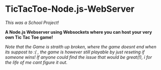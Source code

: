 # TicTacToe-Node.js-WebServer
*This was a School Project!*

**A Node.js Webserver using Websockets where you can host your very own Tic Tac Toe game!**

*Note that the Game is straith up broken, where the game doesnt end when its suppost to :( , the game is however still playable by just reseting if someone wins!
If anyone could find the issue that would be great(!), i for the life of me cant figure it out.*
